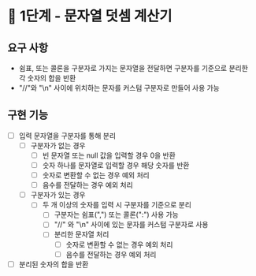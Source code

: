 # 🚀 1단계 - 문자열 덧셈 계산기

## 요구 사항
- 쉼표, 또는 콜론을 구분자로 가지는 문자열을 전달하면 구분자를 기준으로 분리한 각 숫자의 합을 반환
- "//"와 "\n" 사이에 위치하는 문자를 커스텀 구분자로 만들어 사용 가능

## 구현 기능
- [ ] 입력 문자열을 구분자를 통해 분리
  - [ ] 구분자가 없는 경우
    - [ ] 빈 문자열 또는 null 값을 입력할 경우 0을 반환
    - [ ] 숫자 하나를 문자열로 입력할 경우 해당 숫자를 반환
    - [ ] 숫자로 변환할 수 없는 경우 예외 처리
    - [ ] 음수를 전달하는 경우 예외 처리
  - [ ] 구분자가 있는 경우
    - [ ] 두 개 이상의 숫자를 입력 시 구분자를 기준으로 분리
      - [ ] 구분자는 쉼표(",") 또는 콜론(":") 사용 가능
      - [ ] "//" 와 "\n" 사이에 있는 문자를 커스텀 구분자로 사용
      - [ ] 분리한 문자열 처리
        - [ ] 숫자로 변환할 수 없는 경우 예외 처리
        - [ ] 음수를 전달하는 경우 예외 처리
- [ ] 분리된 숫자의 합을 반환
